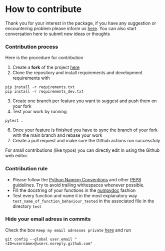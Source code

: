 # How to contribute
Thank you for your interest in the package, if you have any suggestion or encountering problem please inform us [here](https://github.com/eurobios-scb/acrocord/issues). You can also start conversation here to submit new ideas or thoughts


### Contribution process

Here is the procedure for contribution
1. Create a **fork** of the project [here](https://github.com/eurobios-scb/acrocord/fork)
2. Clone the repository and install requirements and development requirements with
```shell 
pip install -r requirements.txt
pip install -r requirements_dev.txt
```
3. Create one branch per feature you want to suggest and push them on your fork
4. Test your work by running 
```shell
pytest .
```
6. Once your feature is finished you have to sync the branch of your fork with the main branch and rebase your work
7. Create a pull request and make sure the Github actions run successfuly

For small contributions (like typos) you can directly edit in using the Github web editor.

### Contribution rule

* Please follow the [Python Naming Conventions](https://pep8.org/#prescriptive-naming-conventions) and other [PEP8](https://pep8.org/) guidelines. Try to avoid trailing whitespaces whenever possible.
* Fill the docstring of your functions in the [numpydoc](https://numpydoc.readthedocs.io/en/latest/format.html) fashion
* Test every function and name it in the most explanatory way `test_name_of_function_behaviour_tested` in the associated file in the directory `test`  

### Hide your email adress in commits
Check the box `Keep my email adresses private` [here](https://github.com/settings/emails) and run 
```shell 
git config --global user.email "<ID+username>@users.noreply.github.com"
```
